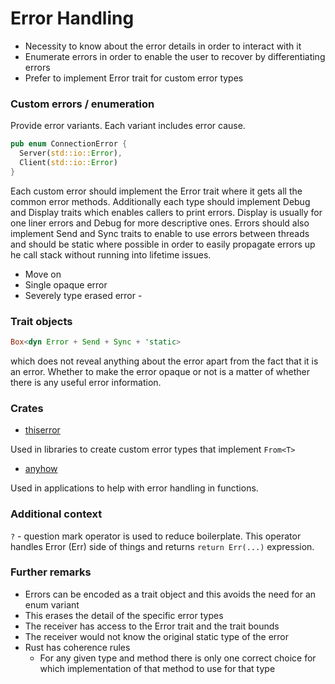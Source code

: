 # Error Handling

- Necessity to know about the error details in order to interact with it
- Enumerate errors in order to enable the user to recover by differentiating errors
- Prefer to implement Error trait for custom error types

### 

### Custom errors / enumeration

Provide error variants. Each variant includes error cause.

```rs
pub enum ConnectionError {
  Server(std::io::Error),
  Client(std::io::Error)
}
```

Each custom error should implement the Error trait where it gets all the
common error methods. Additionally each type should implement Debug and Display traits
which enables callers to print errors. Display is usually for one liner errors and
Debug for more descriptive ones. Errors should also implement Send and Sync traits to
enable to use errors between threads and should be static where possible in
order to easily propagate errors up he call stack without running into lifetime
issues. 

- Move on
- Single opaque error
- Severely type erased error - 

### Trait objects

```rs
Box<dyn Error + Send + Sync + 'static>
``` 

which does not reveal anything about the error apart from the fact that it is an error.
Whether to make the error opaque or not is a matter of whether there is any
useful error information.

### Crates

- [thiserror](https://docs.rs/thiserror/latest/thiserror/)

Used in libraries to create custom error types that implement `From<T>`

- [anyhow](https://docs.rs/thiserror/latest/thiserror/)

Used in applications to help with error handling in functions.

### Additional context

`?` - question mark operator is used to reduce boilerplate. This operator handles Error (Err) side of things and returns `return Err(...)` expression. 

### Further remarks

- Errors can be encoded as a trait object and this avoids the need for an enum variant
- This erases the detail of the specific error types
- The receiver has access to the Error trait and the trait bounds
- The receiver would not know the original static type of the error
- Rust has coherence rules
  - For any given type and method there is only one correct choice for which implementation of that method to use for that type